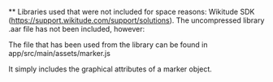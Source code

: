 ** Libraries used that were not included for space reasons:
Wikitude SDK (https://support.wikitude.com/support/solutions). The uncompressed library .aar file has not been included, however:

The file that has been used from the library can be found in app/src/main/assets/marker.js

It simply includes the graphical attributes of a marker object.

